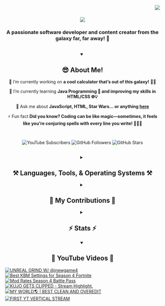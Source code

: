 <!-- Visitor Count -->
<img align="right" src="https://visitor-badge.laobi.icu/badge?page_id=VexlsGG.VexlsGG" />

<!-- Typing Text -->
<h1 align="center">
    <img src="https://readme-typing-svg.demolab.com/?font=Fira+Code&size=35&center=true&vCenter=true&width=500&height=70&duration=5000&lines=Hello+Fellow+Human!+👋;+I'm+VexlsGG!;" />
</h1>

<!-- Top Quick About Me -->
<h3 align="center">A passionate software developer and content creator from the galaxy far, far away! 🌌</h3>

<br/>

<!-- About Me Full -->
<details open>
    <summary align="center"><h2>😎 About Me!</h2></summary>
<div align="center">
 
 🔭 I’m currently working on **a cool calculator that’s out of this galaxy!** 🧮✨

 🌱 I’m currently learning **Java Programming 🤖 and improving my skills in HTML/CSS 🌐💡**

 💬 Ask me about **JavaScript, HTML, Star Wars... or anything [here](https://github.com/VexlsGG/VexlsGG/issues)**

 ⚡ Fun fact **Did you know? Coding can be like magic—sometimes, it feels like you’re conjuring spells with every line you write! 🧙‍♂️✨**

</div>
</details>

<br/>

<!-- Active Statistics (subs, follows, etc) -->
<p align="center">
  <a href="https://www.youtube.com/@VexlsGG" style="text-decoration: none;">
    <img alt="YouTube Subscribers" title="Subscribe to my YouTube channel" src="https://custom-icon-badges.demolab.com/youtube/channel/subscribers/UCASXY-WnRn7_tFLd9rprB8g?color=%23E05D44&label=SUBSCRIBE&logo=video&logoColor=white&style=for-the-badge&labelColor=CE4630"/>
  </a>
  <a href="https://github.com/VexlsGG" style="text-decoration: none;">
    <img alt="GitHub Followers" title="Follow me on GitHub" src="https://custom-icon-badges.demolab.com/github/followers/VexlsGG?color=236ad3&labelColor=1155ba&style=for-the-badge&logo=person-add&label=Follow&logoColor=white"/>
  </a>
  <a href="https://github.com/VexlsGG" style="text-decoration: none;">
    <img alt="GitHub Stars" title="Total stars on GitHub" src="https://custom-icon-badges.demolab.com/github/stars/VexlsGG?color=55960c&style=for-the-badge&labelColor=488207&logo=star"/>
  </a>
</p>

<br/>

<!-- Languages and Tools I use -->
<details>
    <summary align="center"><h2 align="center">⚒️ Languages, Tools, & Operating Systems ⚒️</h2></summary>
<br/>
<div align="center">
    <h2><bold><i>Languages</i></bold></h2>
    <img src="https://skillicons.dev/icons?i=javascript,html,css,vue,electron,react,python,nodejs,npm,swift"></img>
    <h2><bold><i>Tools</i></bold></h2>
    <img src="https://skillicons.dev/icons?i=figma,vscode,github,ps,ae,pr,blender,replit,unreal,gmail,notion"></img>
    <h2><bold><i>Operating Systems</i></bold></h2>
    <img src="https://skillicons.dev/icons?i=windows,apple"></img>

</div>

<br/>
</details>

<!-- Contributions -->
<details>
    <summary align="center"><h2>🐍 My Contributions 🐍</h2></summary>
<br>
<div align="center">
  <img alt="snake eating my contributions" src="https://github.com/vexlsgg/vexlsgg/blob/output/github-snake-dark.svg" />
</div>

<br/>
</details>

<!-- Stats -->
<details>
    <summary align="center"><h2>⚡ Stats ⚡</h2></summary>
<br>
<div align="center">
  <img width="390" src="https://github-readme-streak-stats.herokuapp.com/?user=VexlsGG&theme=radical&border_radius=10" alt="streak stats"/>
  <img width="390" src="https://github-readme-stats.vercel.app/api?username=VexlsGG&show_icons=true&theme=radical&border_radius=10" alt="readme stats" />
  <br/>
  <img width="325" align="center" src="https://github-readme-stats.vercel.app/api/top-langs/?username=VexlsGG&layout=compact&theme=radical&border_radius=10" alt="top langs" />
</div>
</details>

<!-- YouTube -->
<details open>
    <summary align="center"><h2>🎥 YouTube Videos 🎥</h2></summary>
    
<!-- BEGIN YOUTUBE-CARDS -->
[![UNREAL GRIND W/ @jnewgame4](https://ytcards.demolab.com/?id=g37gT9-8e8Y&title=UNREAL+GRIND+W%2F+%40jnewgame4&lang=en&timestamp=1755803205&background_color=%230d1117&title_color=%23ffffff&stats_color=%23dedede&max_title_lines=1&width=250&border_radius=5 "UNREAL GRIND W/ @jnewgame4")](https://www.youtube.com/watch?v=g37gT9-8e8Y)
[![Best KBM Settings for Season 4 Fortnite](https://ytcards.demolab.com/?id=B49B9DO9pAk&title=Best+KBM+Settings+for+Season+4+Fortnite&lang=en&timestamp=1754679813&background_color=%230d1117&title_color=%23ffffff&stats_color=%23dedede&max_title_lines=1&width=250&border_radius=5 "Best KBM Settings for Season 4 Fortnite")](https://www.youtube.com/watch?v=B49B9DO9pAk)
[![Mod Rates Season 4 Battle Pass](https://ytcards.demolab.com/?id=c-6KOqqKZfY&title=Mod+Rates+Season+4+Battle+Pass&lang=en&timestamp=1754615109&background_color=%230d1117&title_color=%23ffffff&stats_color=%23dedede&max_title_lines=1&width=250&border_radius=5 "Mod Rates Season 4 Battle Pass")](https://www.youtube.com/watch?v=c-6KOqqKZfY)
[![KUJO GETS CLIPPED - Stream Highlight.](https://ytcards.demolab.com/?id=HoxbUicRQV0&title=KUJO+GETS+CLIPPED+-+Stream+Highlight.&lang=en&timestamp=1753401417&background_color=%230d1117&title_color=%23ffffff&stats_color=%23dedede&max_title_lines=1&width=250&border_radius=5 "KUJO GETS CLIPPED - Stream Highlight.")](https://www.youtube.com/shorts/HoxbUicRQV0)
[![MY WORLD🌎 | BEST CLEAN AND OVEREDIT](https://ytcards.demolab.com/?id=e6nQ2AE_o6s&title=MY+WORLD%F0%9F%8C%8E+%7C+BEST+CLEAN+AND+OVEREDIT&lang=en&timestamp=1753384326&background_color=%230d1117&title_color=%23ffffff&stats_color=%23dedede&max_title_lines=1&width=250&border_radius=5 "MY WORLD🌎 | BEST CLEAN AND OVEREDIT")](https://www.youtube.com/watch?v=e6nQ2AE_o6s)
[![FIRST YT VERTICAL STREAM](https://ytcards.demolab.com/?id=71k9ywjqKQ0&title=FIRST+YT+VERTICAL+STREAM&lang=en&timestamp=1753119385&background_color=%230d1117&title_color=%23ffffff&stats_color=%23dedede&max_title_lines=1&width=250&border_radius=5 "FIRST YT VERTICAL STREAM")](https://www.youtube.com/watch?v=71k9ywjqKQ0)
<!-- END YOUTUBE-CARDS -->
</details>
